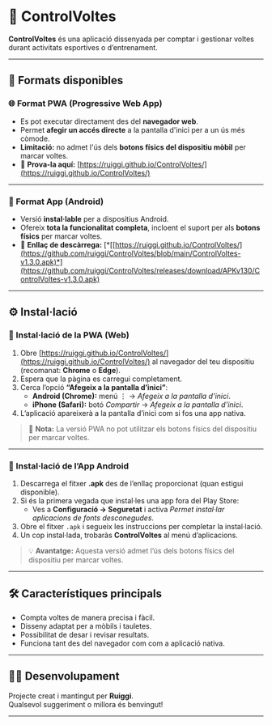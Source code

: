 # 🏁 ControlVoltes

**ControlVoltes** és una aplicació dissenyada per comptar i gestionar voltes durant activitats esportives o d’entrenament.

---

## 📱 Formats disponibles

### 🌐 Format PWA (Progressive Web App)
- Es pot executar directament des del **navegador web**.  
- Permet **afegir un accés directe** a la pantalla d'inici per a un ús més còmode.  
- **Limitació:** no admet l'ús dels **botons físics del dispositiu mòbil** per marcar voltes.  
- 🔗 **Prova-la aquí:** [https://ruiggi.github.io/ControlVoltes/](https://ruiggi.github.io/ControlVoltes/)

---

### 🤖 Format App (Android)
- Versió **instal·lable** per a dispositius Android.  
- Ofereix **tota la funcionalitat completa**, incloent el suport per als **botons físics** per marcar voltes.  
- 🔗 **Enllaç de descàrrega:** [*[[https://ruiggi.github.io/ControlVoltes/](https://github.com/ruiggi/ControlVoltes/blob/main/ControlVoltes-v1.3.0.apk)*](https://github.com/ruiggi/ControlVoltes/releases/download/APKv130/ControlVoltes-v1.3.0.apk)

---

## ⚙️ Instal·lació

### 🧭 Instal·lació de la PWA (Web)
1. Obre [https://ruiggi.github.io/ControlVoltes/](https://ruiggi.github.io/ControlVoltes/) al navegador del teu dispositiu (recomanat: **Chrome** o **Edge**).  
2. Espera que la pàgina es carregui completament.  
3. Cerca l’opció **“Afegeix a la pantalla d’inici”**:  
   - **Android (Chrome):** menú ⋮ → *Afegeix a la pantalla d’inici*.  
   - **iPhone (Safari):** botó *Compartir* → *Afegeix a la pantalla d’inici*.  
4. L’aplicació apareixerà a la pantalla d’inici com si fos una app nativa.  

> 🔸 **Nota:** La versió PWA no pot utilitzar els botons físics del dispositiu per marcar voltes.

---

### 📲 Instal·lació de l’App Android
1. Descarrega el fitxer **.apk** des de l’enllaç proporcionat (quan estigui disponible).  
2. Si és la primera vegada que instal·les una app fora del Play Store:  
   - Ves a **Configuració → Seguretat** i activa *Permet instal·lar aplicacions de fonts desconegudes*.  
3. Obre el fitxer `.apk` i segueix les instruccions per completar la instal·lació.  
4. Un cop instal·lada, trobaràs **ControlVoltes** al menú d’aplicacions.

> 💡 **Avantatge:** Aquesta versió admet l’ús dels botons físics del dispositiu per marcar voltes.

---

## 🛠️ Característiques principals
- Compta voltes de manera precisa i fàcil.  
- Disseny adaptat per a mòbils i tauletes.  
- Possibilitat de desar i revisar resultats.  
- Funciona tant des del navegador com com a aplicació nativa.  

---

## 🧑‍💻 Desenvolupament
Projecte creat i mantingut per **Ruiggi**.  
Qualsevol suggeriment o millora és benvingut!

---

